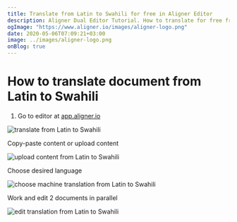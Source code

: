 ```yaml
---
title: Translate from Latin to Swahili for free in Aligner Editor
description: Aligner Dual Editor Tutorial. How to translate for free from Latin to Swahili. Aligner is multilingual document management platform. 
ogImage: "https://www.aligner.io/images/aligner-logo.png"
date: 2020-05-06T07:09:21+03:00
image: ../images/aligner-logo.png
onBlog: true
---
```


# How to translate document from Latin to Swahili

1. Go to editor at [app.aligner.io](https://app.aligner.io "Aligner App web page")

![translate from Latin to Swahili](../aligner-blank-editor.png "translate from Latin to Swahili")

Copy-paste content or upload content

![upload content from Latin to Swahili](../aligner-uploaded-document.png "upload content from Latin to Swahili")

Choose desired language

![choose machine translation from Latin to Swahili](../aligner-language-dropdown.png "choose machine translation from Latin to Swahili")

Work and edit 2 documents in parallel

![edit translation from Latin to Swahili](../aligner-double-sitded-editor.png "edit translation from Latin to Swahili")


